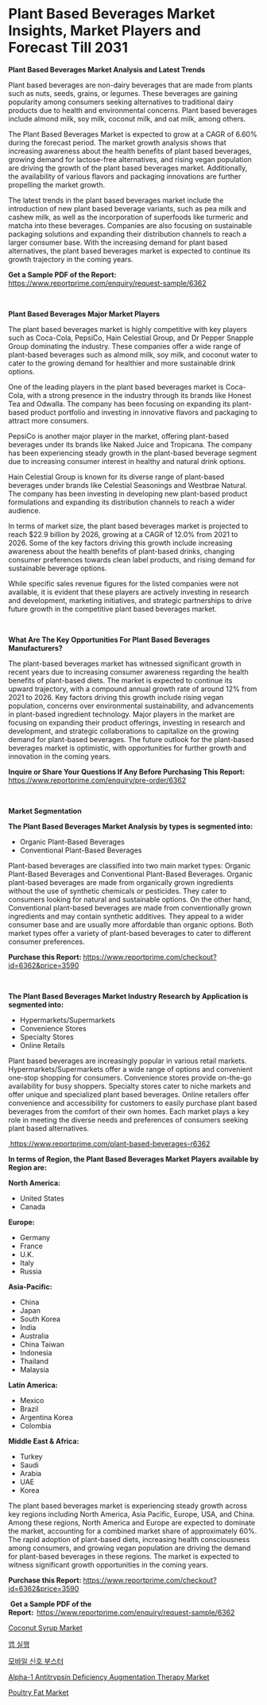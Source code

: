 <p><h1>Plant Based Beverages Market Insights, Market Players and Forecast Till 2031</h1></p><p><strong>Plant Based Beverages Market Analysis and Latest Trends</strong></p>
<p><p>Plant based beverages are non-dairy beverages that are made from plants such as nuts, seeds, grains, or legumes. These beverages are gaining popularity among consumers seeking alternatives to traditional dairy products due to health and environmental concerns. Plant based beverages include almond milk, soy milk, coconut milk, and oat milk, among others.</p><p>The Plant Based Beverages Market is expected to grow at a CAGR of 6.60% during the forecast period. The market growth analysis shows that increasing awareness about the health benefits of plant based beverages, growing demand for lactose-free alternatives, and rising vegan population are driving the growth of the plant based beverages market. Additionally, the availability of various flavors and packaging innovations are further propelling the market growth.</p><p>The latest trends in the plant based beverages market include the introduction of new plant based beverage variants, such as pea milk and cashew milk, as well as the incorporation of superfoods like turmeric and matcha into these beverages. Companies are also focusing on sustainable packaging solutions and expanding their distribution channels to reach a larger consumer base. With the increasing demand for plant based alternatives, the plant based beverages market is expected to continue its growth trajectory in the coming years.</p></p>
<p><strong>Get a Sample PDF of the Report:&nbsp;</strong> <a href="https://www.reportprime.com/enquiry/request-sample/6362">https://www.reportprime.com/enquiry/request-sample/6362</a></p>
<p>&nbsp;</p>
<p><strong>Plant Based Beverages Major Market Players</strong></p>
<p><p>The plant based beverages market is highly competitive with key players such as Coca-Cola, PepsiCo, Hain Celestial Group, and Dr Pepper Snapple Group dominating the industry. These companies offer a wide range of plant-based beverages such as almond milk, soy milk, and coconut water to cater to the growing demand for healthier and more sustainable drink options.</p><p>One of the leading players in the plant based beverages market is Coca-Cola, with a strong presence in the industry through its brands like Honest Tea and Odwalla. The company has been focusing on expanding its plant-based product portfolio and investing in innovative flavors and packaging to attract more consumers.</p><p>PepsiCo is another major player in the market, offering plant-based beverages under its brands like Naked Juice and Tropicana. The company has been experiencing steady growth in the plant-based beverage segment due to increasing consumer interest in healthy and natural drink options.</p><p>Hain Celestial Group is known for its diverse range of plant-based beverages under brands like Celestial Seasonings and Westbrae Natural. The company has been investing in developing new plant-based product formulations and expanding its distribution channels to reach a wider audience.</p><p>In terms of market size, the plant based beverages market is projected to reach $22.9 billion by 2026, growing at a CAGR of 12.0% from 2021 to 2026. Some of the key factors driving this growth include increasing awareness about the health benefits of plant-based drinks, changing consumer preferences towards clean label products, and rising demand for sustainable beverage options.</p><p>While specific sales revenue figures for the listed companies were not available, it is evident that these players are actively investing in research and development, marketing initiatives, and strategic partnerships to drive future growth in the competitive plant based beverages market.</p></p>
<p>&nbsp;</p>
<p><strong>What Are The Key Opportunities For Plant Based Beverages Manufacturers?</strong></p>
<p><p>The plant-based beverages market has witnessed significant growth in recent years due to increasing consumer awareness regarding the health benefits of plant-based diets. The market is expected to continue its upward trajectory, with a compound annual growth rate of around 12% from 2021 to 2026. Key factors driving this growth include rising vegan population, concerns over environmental sustainability, and advancements in plant-based ingredient technology. Major players in the market are focusing on expanding their product offerings, investing in research and development, and strategic collaborations to capitalize on the growing demand for plant-based beverages. The future outlook for the plant-based beverages market is optimistic, with opportunities for further growth and innovation in the coming years.</p></p>
<p><strong>Inquire or Share Your Questions If Any Before Purchasing This Report:</strong> <a href="https://www.reportprime.com/enquiry/pre-order/6362">https://www.reportprime.com/enquiry/pre-order/6362</a></p>
<p>&nbsp;</p>
<p><strong>Market Segmentation</strong></p>
<p><strong>The Plant Based Beverages Market Analysis by types is segmented into:</strong></p>
<p><ul><li>Organic Plant-Based Beverages</li><li>Conventional Plant-Based Beverages</li></ul></p>
<p><p>Plant-based beverages are classified into two main market types: Organic Plant-Based Beverages and Conventional Plant-Based Beverages. Organic plant-based beverages are made from organically grown ingredients without the use of synthetic chemicals or pesticides. They cater to consumers looking for natural and sustainable options. On the other hand, Conventional plant-based beverages are made from conventionally grown ingredients and may contain synthetic additives. They appeal to a wider consumer base and are usually more affordable than organic options. Both market types offer a variety of plant-based beverages to cater to different consumer preferences.</p></p>
<p><strong>Purchase this Report:&nbsp;</strong><a href="https://www.reportprime.com/checkout?id=6362&price=3590">https://www.reportprime.com/checkout?id=6362&price=3590</a></p>
<p>&nbsp;</p>
<p><strong>The Plant Based Beverages Market Industry Research by Application is segmented into:</strong></p>
<p><ul><li>Hypermarkets/Supermarkets</li><li>Convenience Stores</li><li>Specialty Stores</li><li>Online Retails</li></ul></p>
<p><p>Plant based beverages are increasingly popular in various retail markets. Hypermarkets/Supermarkets offer a wide range of options and convenient one-stop shopping for consumers. Convenience stores provide on-the-go availability for busy shoppers. Specialty stores cater to niche markets and offer unique and specialized plant based beverages. Online retailers offer convenience and accessibility for customers to easily purchase plant based beverages from the comfort of their own homes. Each market plays a key role in meeting the diverse needs and preferences of consumers seeking plant based alternatives.</p></p>
<p><a href="https://www.reportprime.com/plant-based-beverages-r6362">&nbsp;https://www.reportprime.com/plant-based-beverages-r6362</a></p>
<p><strong>In terms of Region, the Plant Based Beverages Market Players available by Region are:</strong></p>
<p>
    <p> <strong> North America: </strong>
        <ul>
            <li>United States</li>
            <li>Canada</li>
        </ul>
        </p> 
    <p> <strong> Europe: </strong>
        <ul>
            <li>Germany</li>
            <li>France</li>
            <li>U.K.</li>
            <li>Italy</li>
            <li>Russia</li>
        </ul>
        </p> 
    <p> <strong> Asia-Pacific: </strong>
        <ul>
            <li>China</li>
            <li>Japan</li>
            <li>South Korea</li>
            <li>India</li>
            <li>Australia</li>
            <li>China Taiwan</li>
            <li>Indonesia</li>
            <li>Thailand</li>
            <li>Malaysia</li>
        </ul>
        </p> 
    <p> <strong> Latin America: </strong>
        <ul>
            <li>Mexico</li>
            <li>Brazil</li>
            <li>Argentina Korea</li>
            <li>Colombia</li>
        </ul>
        </p> 
    <p> <strong> Middle East & Africa: </strong>
        <ul>
            <li>Turkey</li>
            <li>Saudi</li>
            <li>Arabia</li>
            <li>UAE</li>
            <li>Korea</li>
        </ul>
    </p>
    </p>
<p><p>The plant based beverages market is experiencing steady growth across key regions including North America, Asia Pacific, Europe, USA, and China. Among these regions, North America and Europe are expected to dominate the market, accounting for a combined market share of approximately 60%. The rapid adoption of plant-based diets, increasing health consciousness among consumers, and growing vegan population are driving the demand for plant-based beverages in these regions. The market is expected to witness significant growth opportunities in the coming years.</p></p>
<p><strong>Purchase this Report: </strong><a href="https://www.reportprime.com/checkout?id=6362&price=3590">https://www.reportprime.com/checkout?id=6362&price=3590</a></p>
<p>&nbsp;<strong>Get a Sample PDF of the Report:&nbsp;&nbsp;</strong><a href="https://www.reportprime.com/enquiry/request-sample/6362">https://www.reportprime.com/enquiry/request-sample/6362</a></p>
<p><strong></strong></p>
<p><p><a href="https://github.com/jj19131/Market-Research-Report-List-2/blob/main/coconut-syrup-market.md">Coconut Syrup Market</a></p><p><a href="https://github.com/fernandotryO5lson96765/Market-Research-Report-List-1/blob/main/241969617414.md">앱 실행</a></p><p><a href="https://github.com/CliftonFisher9067/Market-Research-Report-List-1/blob/main/761314717413.md">모바일 신호 부스터</a></p><p><a href="https://issuu.com/reportprime-2/docs/alpha-1-antitrypsin-deficiency-augmentation-therap">Alpha-1 Antitrypsin Deficiency Augmentation Therapy Market</a></p><p><a href="https://github.com/marloy8/Market-Research-Report-List-3/blob/main/poultry-fat-market.md">Poultry Fat Market</a></p></p>